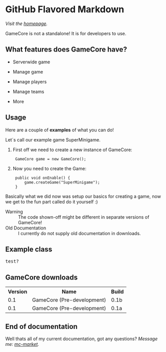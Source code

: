 GitHub Flavored Markdown
================================

*Visit the [homepage](http://socketsdev.github.io/).*

GameCore is not a standalone! It is for developers to use.

What features does GameCore have?
-------------------------

* Serverwide game

* Manage game

* Manage players

* Manage teams

* More

Usage
------------------------

Here are a couple of **examples** of what you can do! 

Let´s call our example game SuperMinigame.

1. First off we need to create a new instance of GameCore:

        GameCore game = new GameCore();

2. Now you need to create the Game:

        public void onEnable() {
            game.createGame("SuperMinigame");
        }

Basically what we did now was setup our basics for creating a game, now we get to the fun part called do it yourself :)

<dl>
  <dt>Warning</dt>
  <dd>The code shown-off might be different in separate versions of GameCore!</dd>
  <dt>Old Documentation</dt>
  <dd>I currently do not supply old documentation in downloads.</dd>
</dl>

Example class
------------

<pre>
test?
</pre>

GameCore downloads
-------------

<table>
  <tr>
    <th>Version</th><th>Name</th><th>Build</th>
  </tr>
  <tr>
    <td>0.1</td><td>GameCore (Pre-development)</td><td>0.1b</td>
  </tr>
  <tr>
    <td>0.1</td><td>GameCore (Pre-development)</td><td>0.1a</td>
  </tr>
</table>

End of documentation
--------------------

Well thats all of my current documentation, got any questions?
*Message me: [mc-market](http://www.mc-market.org/conversations/add?to=Bill).*
